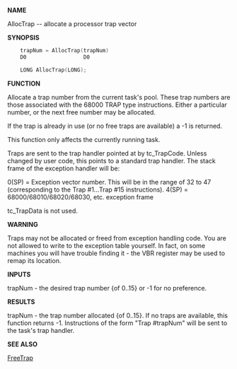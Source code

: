 
**NAME**

AllocTrap -- allocate a processor trap vector

**SYNOPSIS**

```c
    trapNum = AllocTrap(trapNum)
    D0                  D0

    LONG AllocTrap(LONG);

```
**FUNCTION**

Allocate a trap number from the current task's pool.  These trap
numbers are those associated with the 68000 TRAP type instructions.
Either a particular number, or the next free number may be
allocated.

If the trap is already in use (or no free traps are available) a -1
is returned.

This function only affects the currently running task.

Traps are sent to the trap handler pointed at by tc_TrapCode.
Unless changed by user code, this points to a standard trap
handler.  The stack frame of the exception handler will be:

0(SP) = Exception vector number.  This will be in the
range of 32 to 47 (corresponding to the
Trap #1...Trap #15 instructions).
4(SP) = 68000/68010/68020/68030, etc. exception frame

tc_TrapData is not used.


**WARNING**

Traps may not be allocated or freed from exception handling code.
You are not allowed to write to the exception table yourself.  In
fact, on some machines you will have trouble finding it - the VBR
register may be used to remap its location.

**INPUTS**

trapNum - the desired trap number {of 0..15} or -1
for no preference.

**RESULTS**

trapNum - the trap number allocated {of 0..15}.  If no traps are
available, this function returns -1.  Instructions of the
form &#034;Trap #trapNum&#034; will be sent to the task's trap
handler.

**SEE ALSO**

[FreeTrap](FreeTrap)
